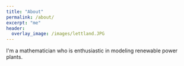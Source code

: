 ```yaml
---
title: "About"
permalink: /about/
excerpt: "me"
header:
  overlay_image: /images/lettland.JPG
---
```


I'm a mathematician who is enthusiastic in modeling renewable power plants.
